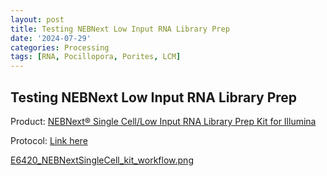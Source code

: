 ```yaml
---
layout: post
title: Testing NEBNext Low Input RNA Library Prep
date: '2024-07-29'
categories: Processing
tags: [RNA, Pocillopora, Porites, LCM]
---
```


## Testing NEBNext Low Input RNA Library Prep

Product: [NEBNext® Single Cell/Low Input RNA Library Prep Kit for Illumina](https://www.neb.com/en-us/products/e6420-nebnext-single-cell-low-input-rna-library-prep-kit-for-illumina)

Protocol: [Link here](https://github.com/zdellaert/ZD_Putnam_Lab_Notebook/blob/master/protocols/manualE6420_NEBNext_Low_Input_RNA_Library_Prep.pdf)

[E6420_NEBNextSingleCell_kit_workflow.png](https://github.com/zdellaert/ZD_Putnam_Lab_Notebook/blob/master/images/protocols/E6420_NEBNextSingleCell_kit_workflow.png?raw=true)